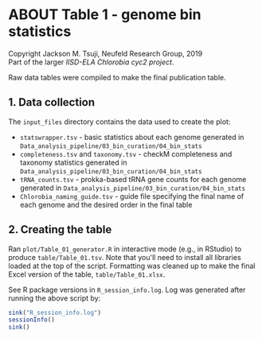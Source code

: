 # ABOUT Table 1 - genome bin statistics
Copyright Jackson M. Tsuji, Neufeld Research Group, 2019  
Part of the larger *IISD-ELA Chlorobia cyc2 project*.

Raw data tables were compiled to make the final publication table.

## 1. Data collection
The `input_files` directory contains the data used to create the plot:
- `statswrapper.tsv` - basic statistics about each genome generated in `Data_analysis_pipeline/03_bin_curation/04_bin_stats`
- `completeness.tsv` and `taxonomy.tsv` - checkM completeness and taxonomy statistics generated in `Data_analysis_pipeline/03_bin_curation/04_bin_stats`
- `tRNA_counts.tsv` - prokka-based tRNA gene counts for each genome generated in `Data_analysis_pipeline/03_bin_curation/04_bin_stats`
- `Chlorobia_naming_guide.tsv` - guide file specifying the final name of each genome and the desired order in the final table

## 2. Creating the table
Ran `plot/Table_01_generator.R` in interactive mode (e.g., in RStudio) to produce `table/Table_01.tsv`. Note that you'll need to install all libraries loaded at the top of the script. Formatting was cleaned up to make the final Excel version of the table, `table/Table_01.xlsx`.

See R package versions in `R_session_info.log`. Log was generated after running the above script by:
```R
sink("R_session_info.log")
sessionInfo()
sink()
```

